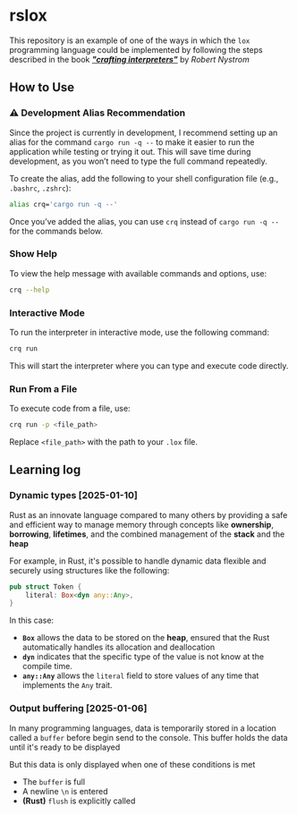# rslox

This repository is an example of one of the ways in which the `lox` programming language could be implemented by following the steps described in the book [***"crafting interpreters"***](https://craftinginterpreters.com/) by *Robert Nystrom*

## How to Use

### ⚠️ **Development Alias Recommendation**

Since the project is currently in development, I recommend setting up an alias for the command `cargo run -q --` to make it easier to run the application while testing or trying it out. This will save time during development, as you won’t need to type the full command repeatedly.

To create the alias, add the following to your shell configuration file (e.g., `.bashrc`, `.zshrc`):

```bash
alias crq='cargo run -q --'
```

Once you’ve added the alias, you can use `crq` instead of `cargo run -q --` for the commands below.

### Show Help

To view the help message with available commands and options, use:

```bash
crq --help 
```

### Interactive Mode

To run the interpreter in interactive mode, use the following command:

```bash
crq run 
```

This will start the interpreter where you can type and execute code directly.

### Run From a File

To execute code from a file, use:

```bash
crq run -p <file_path>
```

Replace `<file_path>` with the path to your `.lox` file.

## Learning log

### Dynamic types [2025-01-10]

Rust as an innovate language compared to many others by providing a safe and efficient way to manage memory through concepts like **ownership**, **borrowing**, **lifetimes**, and the combined management of the **stack** and the **heap**

For example, in Rust, it's possible to handle dynamic data flexible and securely using structures like the following:

```rust
pub struct Token { 
    literal: Box<dyn any::Any>,
}
```

In this case:

- **`Box`** allows the data to be stored on the **heap**, ensured that the Rust automatically handles its allocation and deallocation
- **`dyn`** indicates that the specific type of the value is not know at the compile time.
- **`any::Any`** allows the `literal` field to store values of any time that implements the `Any` trait.

### Output buffering [2025-01-06]

In many programming languages, data is temporarily stored in a location called a `buffer` before begin send to the console. This buffer holds the data until it's ready to be displayed

But this data is only displayed when one of these conditions is met

- The `buffer` is full
- A newline `\n` is entered
- **(Rust)** `flush` is explicitly called
